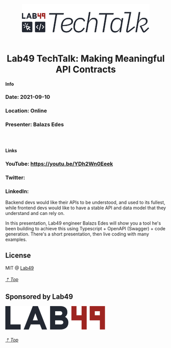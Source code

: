 <h3>&nbsp;</h3>
<p align="center">
  <img src=".github/tech-talk-logo.png" width="400">
</p>

<h1 align=center>Lab49 TechTalk: Making Meaningful API Contracts</h1>

#### Info
### Date: 2021-09-10
### Location: Online
### Presenter: Balazs Edes

<h3>&nbsp;</h3>

#### Links
### YouTube: https://youtu.be/YDh2Wn0Eeek
### Twitter:
### LinkedIn:

Backend devs would like their APIs to be understood, and used to its fullest, while frontend devs would like to have a stable API and data model that they understand and can rely on. 
 
In this presentation, Lab49 engineer Balazs Edes will show you a tool he's been building to achieve this using Typescript + OpenAPI (Swagger) + code generation. There's a short presentation, then live coding with many examples.



## License

MIT @ [Lab49](https://lab49.com)

###### [⇡ Top](#)

## Sponsored by Lab49

<a href="https://lab49.com">
  <img src=".github/logo.svg" />
</a>

###### [⇡ Top](#)
